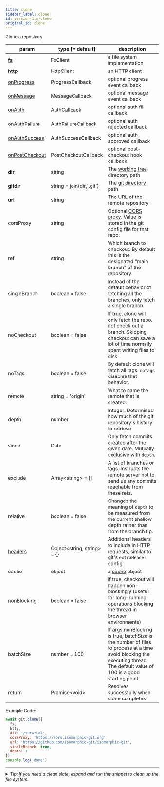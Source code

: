 ```yaml
---
title: clone
sidebar_label: clone
id: version-1.x-clone
original_id: clone
---
```


Clone a repository

| param                              | type [= default]              | description                                                                                                                                                                |
| ---------------------------------- | ----------------------------- | -------------------------------------------------------------------------------------------------------------------------------------------------------------------------- |
| [**fs**](./fs)                     | FsClient                      | a file system implementation                                                                                                                                               |
| [**http**](./http)                 | HttpClient                    | an HTTP client                                                                                                                                                             |
| [onProgress](./onProgress)         | ProgressCallback              | optional progress event callback                                                                                                                                           |
| [onMessage](./onMessage)           | MessageCallback               | optional message event callback                                                                                                                                            |
| [onAuth](./onAuth)                 | AuthCallback                  | optional auth fill callback                                                                                                                                                |
| [onAuthFailure](./onAuthFailure)   | AuthFailureCallback           | optional auth rejected callback                                                                                                                                            |
| [onAuthSuccess](./onAuthSuccess)   | AuthSuccessCallback           | optional auth approved callback                                                                                                                                            |
| [onPostCheckout](./onPostCheckout) | PostCheckoutCallback          | optional post-checkout hook callback                                                                                                                                       |
| **dir**                            | string                        | The [working tree](dir-vs-gitdir.md) directory path                                                                                                                        |
| **gitdir**                         | string = join(dir,'.git')     | The [git directory](dir-vs-gitdir.md) path                                                                                                                                 |
| **url**                            | string                        | The URL of the remote repository                                                                                                                                           |
| corsProxy                          | string                        | Optional [CORS proxy](https://www.npmjs.com/%40isomorphic-git/cors-proxy). Value is stored in the git config file for that repo.                                           |
| ref                                | string                        | Which branch to checkout. By default this is the designated "main branch" of the repository.                                                                               |
| singleBranch                       | boolean = false               | Instead of the default behavior of fetching all the branches, only fetch a single branch.                                                                                  |
| noCheckout                         | boolean = false               | If true, clone will only fetch the repo, not check out a branch. Skipping checkout can save a lot of time normally spent writing files to disk.                            |
| noTags                             | boolean = false               | By default clone will fetch all tags. `noTags` disables that behavior.                                                                                                     |
| remote                             | string = 'origin'             | What to name the remote that is created.                                                                                                                                   |
| depth                              | number                        | Integer. Determines how much of the git repository's history to retrieve                                                                                                   |
| since                              | Date                          | Only fetch commits created after the given date. Mutually exclusive with `depth`.                                                                                          |
| exclude                            | Array\<string\> = []          | A list of branches or tags. Instructs the remote server not to send us any commits reachable from these refs.                                                              |
| relative                           | boolean = false               | Changes the meaning of `depth` to be measured from the current shallow depth rather than from the branch tip.                                                              |
| [headers](./headers)               | Object\<string, string\> = {} | Additional headers to include in HTTP requests, similar to git's `extraHeader` config                                                                                      |
| cache                              | object                        | a [cache](cache.md) object                                                                                                                                                 |
| nonBlocking                        | boolean = false               | if true, checkout will happen non-blockingly (useful for long-running operations blocking the thread in browser environments)                                              |
| batchSize                          | number = 100                  | If args.nonBlocking is true, batchSize is the number of files to process at a time avoid blocking the executing thread. The default value of 100 is a good starting point. |
| return                             | Promise\<void\>               | Resolves successfully when clone completes                                                                                                                                 |

Example Code:

```js live
await git.clone({
  fs,
  http,
  dir: '/tutorial',
  corsProxy: 'https://cors.isomorphic-git.org',
  url: 'https://github.com/isomorphic-git/isomorphic-git',
  singleBranch: true,
  depth: 1
})
console.log('done')
```


---

<details>
<summary><i>Tip: If you need a clean slate, expand and run this snippet to clean up the file system.</i></summary>

```js live
window.fs = new LightningFS('fs', { wipe: true })
window.pfs = window.fs.promises
console.log('done')
```
</details>

<script>
(function rewriteEditLink() {
  const el = document.querySelector('a.edit-page-link.button');
  if (el) {
    el.href = 'https://github.com/isomorphic-git/isomorphic-git/edit/main/src/api/clone.js';
  }
})();
</script>